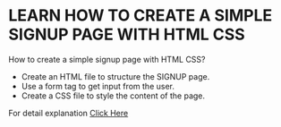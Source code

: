 # LEARN HOW TO CREATE A SIMPLE SIGNUP PAGE WITH HTML CSS
<p>How to create a simple signup page with HTML CSS?</p>
<ul>
<li>Create an HTML file to structure the SIGNUP page.</li>
<li>Use a form tag to get input from the user.</li>
<li>Create a CSS file to style the content of the page.</li>
</ul>

<p>For detail explanation <a href="https://projects.sparkifysolutions.com/sign-up-page-with-html-css/">Click Here</a></p>